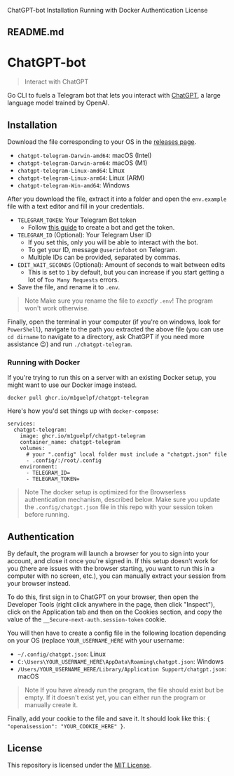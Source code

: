 ChatGPT-bot Installation Running with Docker Authentication License

##  README.md

# ChatGPT-bot

> Interact with ChatGPT

Go CLI to fuels a Telegram bot that lets you interact with [ChatGPT](https://openai.com/blog/chatgpt/), a large language model trained by OpenAI.

## Installation

Download the file corresponding to your OS in the [releases page](https://github.com/m1guelpf/chatgpt-telegram/releases/latest).

  * `chatgpt-telegram-Darwin-amd64`: macOS (Intel)
  * `chatgpt-telegram-Darwin-arm64`: macOS (M1)
  * `chatgpt-telegram-Linux-amd64`: Linux
  * `chatgpt-telegram-Linux-arm64`: Linux (ARM)
  * `chatgpt-telegram-Win-amd64`: Windows



After you download the file, extract it into a folder and open the `env.example` file with a text editor and fill in your credentials.

  * `TELEGRAM_TOKEN`: Your Telegram Bot token 
    * Follow [this guide](https://core.telegram.org/bots/tutorial#obtain-your-bot-token) to create a bot and get the token.
  * `TELEGRAM_ID` (Optional): Your Telegram User ID 
    * If you set this, only you will be able to interact with the bot.
    * To get your ID, message `@userinfobot` on Telegram.
    * Multiple IDs can be provided, separated by commas.
  * `EDIT_WAIT_SECONDS` (Optional): Amount of seconds to wait between edits 
    * This is set to `1` by default, but you can increase if you start getting a lot of `Too Many Requests` errors.
  * Save the file, and rename it to `.env`.



> Note Make sure you rename the file to _exactly_ `.env`! The program won't work otherwise.

Finally, open the terminal in your computer (if you're on windows, look for `PowerShell`), navigate to the path you extracted the above file (you can use `cd dirname` to navigate to a directory, ask ChatGPT if you need more assistance 😉) and run `./chatgpt-telegram`.

### Running with Docker

If you're trying to run this on a server with an existing Docker setup, you might want to use our Docker image instead.
    
    
    docker pull ghcr.io/m1guelpf/chatgpt-telegram

Here's how you'd set things up with `docker-compose`:
    
    
    services:
      chatgpt-telegram:
        image: ghcr.io/m1guelpf/chatgpt-telegram
        container_name: chatgpt-telegram
        volumes:
          # your ".config" local folder must include a "chatgpt.json" file
          - .config/:/root/.config
        environment:
          - TELEGRAM_ID=
          - TELEGRAM_TOKEN=

> Note The docker setup is optimized for the Browserless authentication mechanism, described below. Make sure you update the `.config/chatgpt.json` file in this repo with your session token before running.

## Authentication

By default, the program will launch a browser for you to sign into your account, and close it once you're signed in. If this setup doesn't work for you (there are issues with the browser starting, you want to run this in a computer with no screen, etc.), you can manually extract your session from your browser instead.

To do this, first sign in to ChatGPT on your browser, then open the Developer Tools (right click anywhere in the page, then click "Inspect"), click on the Application tab and then on the Cookies section, and copy the value of the `__Secure-next-auth.session-token` cookie.

You will then have to create a config file in the following location depending on your OS (replace `YOUR_USERNAME_HERE` with your username:

  * `~/.config/chatgpt.json`: Linux
  * `C:\Users\YOUR_USERNAME_HERE\AppData\Roaming\chatgpt.json`: Windows
  * `/Users/YOUR_USERNAME_HERE/Library/Application Support/chatgpt.json`: macOS



> Note If you have already run the program, the file should exist but be empty. If it doesn't exist yet, you can either run the program or manually create it.

Finally, add your cookie to the file and save it. It should look like this: `{ "openaisession": "YOUR_COOKIE_HERE" }`.

## License

This repository is licensed under the [MIT License](/m1guelpf/chatgpt-telegram/blob/main/LICENSE).

